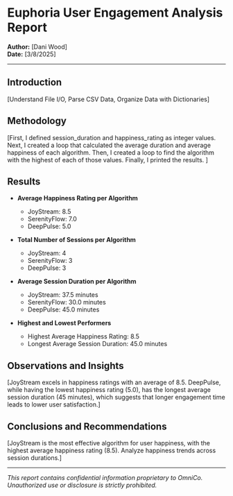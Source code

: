 # Euphoria User Engagement Analysis Report

**Author:** [Dani Wood]  
**Date:** [3/8/2025]

---

## Introduction

[Understand File I/O, Parse CSV Data, Organize Data with Dictionaries]

## Methodology

[First, I defined session_duration and happiness_rating as integer values. Next, I created a loop that calculated the average duration and average happiness of each algorithm. Then, I created a loop to find the algorithm with the highest of each of those values. Finally, I printed the results. ]

## Results

- **Average Happiness Rating per Algorithm**

  - JoyStream: 8.5
  - SerenityFlow: 7.0
  - DeepPulse: 5.0

- **Total Number of Sessions per Algorithm**

  - JoyStream: 4
  - SerenityFlow: 3
  - DeepPulse: 3

- **Average Session Duration per Algorithm**

  - JoyStream: 37.5 minutes
  - SerenityFlow: 30.0 minutes
  - DeepPulse: 45.0 minutes

- **Highest and Lowest Performers**
  - Highest Average Happiness Rating: 8.5
  - Longest Average Session Duration: 45.0 minutes

## Observations and Insights

[JoyStream excels in happiness ratings with an average of 8.5. DeepPulse, while having the lowest happiness rating (5.0), has the longest average session duration (45 minutes), which suggests that longer engagement time leads to lower user satisfaction.]

## Conclusions and Recommendations

[JoyStream is the most effective algorithm for user happiness, with the highest average happiness rating (8.5). Analyze happiness trends across session durations.]

---

_This report contains confidential information proprietary to OmniCo. Unauthorized use or disclosure is strictly prohibited._
